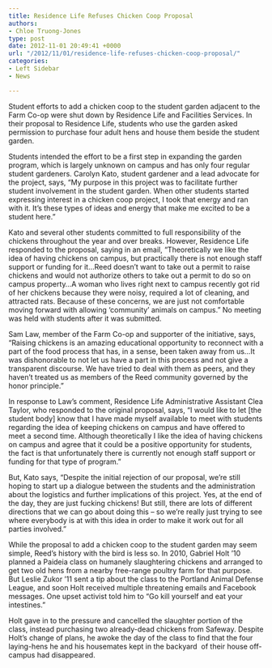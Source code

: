 ```yaml
---
title: Residence Life Refuses Chicken Coop Proposal
authors:
- Chloe Truong-Jones
type: post
date: 2012-11-01 20:49:41 +0000
url: "/2012/11/01/residence-life-refuses-chicken-coop-proposal/"
categories:
- Left Sidebar
- News

---
```

Student efforts to add a chicken coop to the student garden adjacent to the Farm Co-op were shut down by Residence Life and Facilities Services. In their proposal to Residence Life, students who use the garden asked permission to purchase four adult hens and house them beside the student garden.

Students intended the effort to be a first step in expanding the garden program, which is largely unknown on campus and has only four regular student gardeners. Carolyn Kato, student gardener and a lead advocate for the project, says, &#8220;My purpose in this project was to facilitate further student involvement in the student garden. When other students started expressing interest in a chicken coop project, I took that energy and ran with it. It&#8217;s these types of ideas and energy that make me excited to be a student here.”

Kato and several other students committed to full responsibility of the chickens throughout the year and over breaks. However, Residence Life responded to the proposal, saying in an email, “Theoretically we like the idea of having chickens on campus, but practically there is not enough staff support or funding for it…Reed doesn&#8217;t want to take out a permit to raise chickens and would not authorize others to take out a permit to do so on campus property…A woman who lives right next to campus recently got rid of her chickens because they were noisy, required a lot of cleaning, and attracted rats. Because of these concerns, we are just not comfortable moving forward with allowing &#8216;community&#8217; animals on campus.” No meeting was held with students after it was submitted.

Sam Law, member of the Farm Co-op and supporter of the initiative, says, “Raising chickens is an amazing educational opportunity to reconnect with a part of the food process that has, in a sense, been taken away from us&#8230;It was dishonorable to not let us have a part in this process and not give a transparent discourse. We have tried to deal with them as peers, and they haven’t treated us as members of the Reed community governed by the honor principle.”

In response to Law’s comment, Residence Life Administrative Assistant Clea Taylor, who responded to the original proposal, says, “I would like to let [the student body] know that I have made myself available to meet with students regarding the idea of keeping chickens on campus and have offered to meet a second time. Although theoretically I like the idea of having chickens on campus and agree that it could be a positive opportunity for students, the fact is that unfortunately there is currently not enough staff support or funding for that type of program.”

But, Kato says, &#8220;Despite the initial rejection of our proposal, we&#8217;re still hoping to start up a dialogue between the students and the administration about the logistics and further implications of this project. Yes, at the end of the day, they are just fucking chickens! But still, there are lots of different directions that we can go about doing this – so we&#8217;re really just trying to see where everybody is at with this idea in order to make it work out for all parties involved.&#8221;

While the proposal to add a chicken coop to the student garden may seem simple, Reed’s history with the bird is less so. In 2010, Gabriel Holt ’10 planned a Paideia class on humanely slaughtering chickens and arranged to get two old hens from a nearby free-range poultry farm for that purpose. But Leslie Zukor ’11 sent a tip about the class to the Portland Animal Defense League, and soon Holt received multiple threatening emails and Facebook messages. One upset activist told him to “Go kill yourself and eat your intestines.”

Holt gave in to the pressure and cancelled the slaughter portion of the class, instead purchasing two already-dead chickens from Safeway. Despite Holt’s change of plans, he awoke the day of the class to find that the four laying-hens he and his housemates kept in the backyard  of their house off-campus had disappeared.